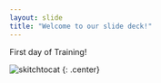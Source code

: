 ```yaml
---
layout: slide
title: "Welcome to our slide deck!"
---
```


First day of Training!

![skitchtocat](https://octodex.github.com/images/skitchtocat.png)
{: .center}
